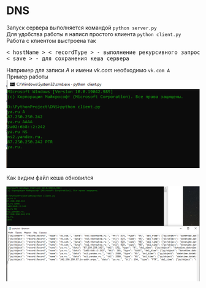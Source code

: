 # DNS
Запуск сервера выполняется командой `python server.py`  
Для удобства работы я написл простого клиента  `python client.py`  
Работа с клиентом выстроена так  
<pre>
< hostName > < recordType > - выполнение рекурсивного запроса
< save > - для сохранения кеша сервера  
</pre>
Например для записи _A_ и имени _vk.com_ необходимо `vk.com A`  
Пример работы  
![alt-текст](exampleImg/Mvp.png)  

Как видим файл кеша обновился

![alt-текст](exampleImg/saveCache.png)  
